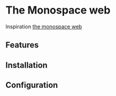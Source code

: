 # The Monospace web

Inspiration [the monospace web](https://github.com/owickstrom/the-monospace-web)

## Features

## Installation

## Configuration
